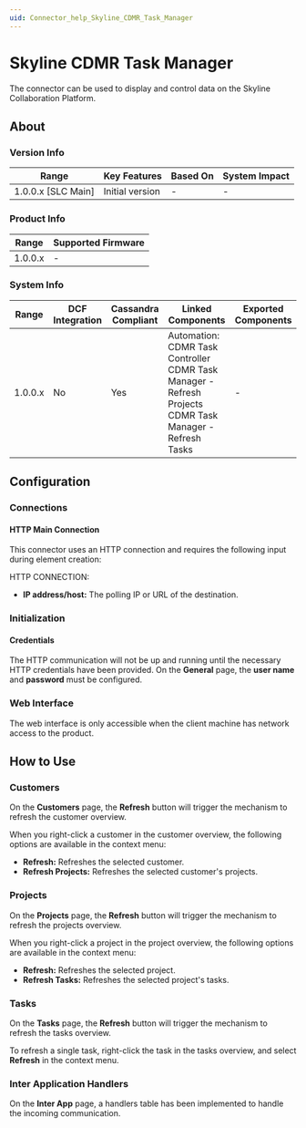 ```yaml
---
uid: Connector_help_Skyline_CDMR_Task_Manager
---
```


# Skyline CDMR Task Manager

The connector can be used to display and control data on the Skyline Collaboration Platform.

## About

### Version Info

| **Range**            | **Key Features** | **Based On** | **System Impact** |
|----------------------|------------------|--------------|-------------------|
| 1.0.0.x \[SLC Main\] | Initial version  | \-           | \-                |

### Product Info

| **Range** | **Supported Firmware** |
|-----------|------------------------|
| 1.0.0.x   | \-                     |

### System Info

| **Range** | **DCF Integration** | **Cassandra Compliant** | **Linked Components**                                                                                   | **Exported Components** |
|-----------|---------------------|-------------------------|---------------------------------------------------------------------------------------------------------|-------------------------|
| 1.0.0.x   | No                  | Yes                     | Automation: CDMR Task Controller CDMR Task Manager - Refresh Projects CDMR Task Manager - Refresh Tasks | \-                      |

## Configuration

### Connections

#### HTTP Main Connection

This connector uses an HTTP connection and requires the following input during element creation:

HTTP CONNECTION:

- **IP address/host:** The polling IP or URL of the destination.

### Initialization

#### Credentials

The HTTP communication will not be up and running until the necessary HTTP credentials have been provided.
On the **General** page, the **user name** and **password** must be configured.

### Web Interface

The web interface is only accessible when the client machine has network access to the product.

## How to Use

### Customers

On the **Customers** page, the **Refresh** button will trigger the mechanism to refresh the customer overview.

When you right-click a customer in the customer overview, the following options are available in the context menu:

- **Refresh:** Refreshes the selected customer.
- **Refresh Projects:** Refreshes the selected customer's projects.

### Projects

On the **Projects** page, the **Refresh** button will trigger the mechanism to refresh the projects overview.

When you right-click a project in the project overview, the following options are available in the context menu:

- **Refresh:** Refreshes the selected project.
- **Refresh Tasks:** Refreshes the selected project's tasks.

### Tasks

On the **Tasks** page, the **Refresh** button will trigger the mechanism to refresh the tasks overview.

To refresh a single task, right-click the task in the tasks overview, and select **Refresh** in the context menu.

### Inter Application Handlers

On the **Inter App** page, a handlers table has been implemented to handle the incoming communication.
